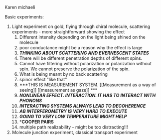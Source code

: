 Karen michaeli

Basic experiments:
1. Light experiment on gold, flying through chiral molecule, scattering experiments - more straightforward showing the effect 
	1. Different intensity depending on the light being shined on the molecule
	2. poor conductance might be a reason why the effect is large
	3. ***THINKING ABOUT SCATTERING AND EVERNESCENT STATES***
	4. There will be different penetration depths of different spins. 
	5. Cannot have filtering without polarization or polarization without spin. We cannot preserve the polarization of the spin. 
	6. What is being meant by no back scattering 
	7. spinor effect "like that"
	8. ***THIS IS MEASUREMENT SYSTEM. [[Measurement as a way of seeing]] [[measurement as gaze]] ***
	9. ***NONLINEAR EFFECT. INTERACTION. IT HAS TO INTERACT WITH PHONONS***
	10. ***INTERACTING SYSTEMS ALWAYS LEAD TO DECOHERENCE***
	11. ***AB INTERFEROMETRY IS VERY HARD TO EXECUTE***
	12. ***GOING TO VERY LOW TEMPERATURE MIGHT HELP***
	13. ***COOPER PAIRS**
	14. multiple path realizability - might be too distracting!!!
2. Molecule junction experiment, classical transport experiment